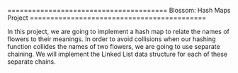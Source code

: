 ======================================= Blossom: Hash Maps Project ===========================================

In this project, we are going to implement a hash map to relate the names of flowers to their meanings. 
In order to avoid collisions when our hashing function collides the names of two flowers, we are going to use
separate chaining. We will implement the Linked List data structure for each of these separate chains.
